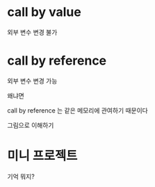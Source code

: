 # call by value 
외부 변수 변경 불가
# call by reference
외부 변수 변경 가능

왜냐면 

call by reference 는 같은 메모리에 관여하기 때문이다

그림으로 이해하기

# 미니 프로젝트

기억 뭐지?
